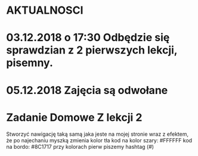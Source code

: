 # AKTUALNOSCI

# 03.12.2018 o 17:30 Odbędzie się sprawdzian z 2 pierwszych lekcji, pisemny. 
# 05.12.2018 Zajęcia są odwołane
# Zadanie Domowe Z lekcji 2
Stworzyć nawigację taką samą jaka jeste na mojej stronie wraz z efektem, że po najechaniu myszką zmienia kolor tła kod na kolor szary: #FFFFFF kod na bordo: #8C1717  przy kolorach pierw piszemy hashtag (#)

